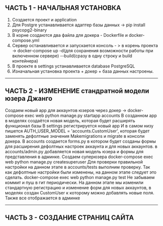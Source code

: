 ЧАСТЬ 1 - НАЧАЛЬНАЯ УСТАНОВКА
----------------------------------------------------------------
1. Создается проект и application
2. Для Postgre устанавливается адаптер базы данных -> pip install psycopg2-binary
3. В корне создаются два файла для докера - Dockerfile и docker-compose.yml
4. Сервер останавливается и запускается консоль - > в корень проекта -> docker-compose up -d(для сохранения возможности работы при включенном сервере) --build(сразу в одну строку и build контейнера)
5. В проекте в settings устанавливается database PostgreSQL
6. Изначальная установка проекта + докер + база данных настроены.

----------------------------------------------------------------
ЧАСТЬ 2 - ИЗМЕНЕНИЕ стандратной модели юзера Джанго
-----------------------------------------------------------------
Создаем новый app для аккаунтов юзеров через докер -> docker-compose exec web python manage.py startapp accounts
В созданном app в моделях создаётся новая модель, которая будет расширять функционал базы
В settings регистрируется новый app И в самом низу пишется AUTH_USER_MODEL = 'accounts.CustomUser', которая будет заменять дефолтные значения
Makemigrations и migrate в консоли докера.
В accounts создается forms.py в котором будет созданы формы для расширения дефолтных настроек аккаунта и для новых аккаунтов.
в accounts/admin.py добавляется новая модель юзера и формы для представления в админке.
Создаем суперюзера docker-compose exec web python manage.py createsuperuser
Для проверки правильной настройки на данном этапе в accounts/tests выполним проверку. Так как дефолтные настройки были изменены, на данном этапе следует это сделать. docker-compose exec web python manage.py test
Не забываем коммит и пуш в гит периодически.
На данном этапе мы изменили стандартную регистрацию и изменение форм для новых аккаунтов, в моделях создан CustomUser к которому можно добавлять новые поля. Также все отображается в админке

-----------------------------------------------------------------
ЧАСТЬ 3 - СОЗДАНИЕ СТРАНИЦ САЙТА
-----------------------------------------------------------------
